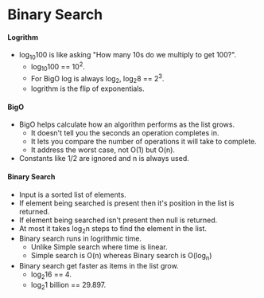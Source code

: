 Binary Search
===

#### Logrithm
- log<sub>10</sub>100 is like asking "How many 10s do we multiply to get 100?".
    - log<sub>10</sub>100 == 10<sup>2</sup>.
    - For BigO log is always log<sub>2</sub>, log<sub>2</sub>8 == 2<sup>3</sup>.
    - logrithm is the flip of exponentials.

#### BigO
- BigO helps calculate how an algorithm performs as the list grows.
    - It doesn't tell you the seconds an operation completes in.
    - It lets you compare the number of operations it will take to complete.
    - It address the worst case, not O(1) but O(n).
- Constants like 1/2 are ignored and n is always used.

#### Binary Search
- Input is a sorted list of elements.
- If element being searched is present then it's position in the list is returned.
- If element being searched isn't present then null is returned.
- At most it takes log<sub>2</sub>n steps to find the element in the list.
- Binary search runs in logrithmic time.
    - Unlike Simple search where time is linear.
    - Simple search is O(n) whereas Binary search is O(log<sub>n</sub>)
- Binary search get faster as items in the list grow.
    - log<sub>2</sub>16 == 4.
    - log<sub>2</sub>1 billion == 29.897.